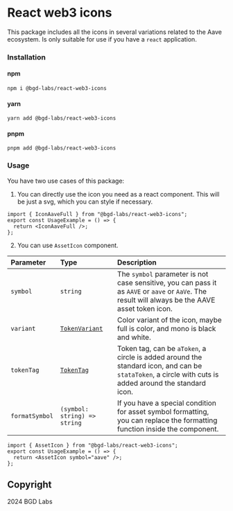 # React web3 icons
This package includes all the icons in several variations related to the Aave ecosystem. Is only suitable for use if you have a `react` application.

### Installation
#### npm
<code>npm i @bgd-labs/react-web3-icons</code>
#### yarn
<code>yarn add @bgd-labs/react-web3-icons</code>
#### pnpm
<code>pnpm add @bgd-labs/react-web3-icons</code>

### Usage
You have two use cases of this package:
1) You can directly use the icon you need as a react component. This will be just a svg, which you can style if necessary.
```tsx
import { IconAaveFull } from "@bgd-labs/react-web3-icons";
export const UsageExample = () => {
  return <IconAaveFull />;
};
```
2) You can use `AssetIcon` component.

| Parameter  | Type                             | Description |
|:-----------|:---------------------------------| :------ |
| `symbol`   | `string`                         | The `symbol` parameter is not case sensitive, you can pass it as `AAVE` or `aave` or `AaVe`. The result will always be the AAVE asset token icon.
| `variant`  | [`TokenVariant`](./src/types.ts) | Color variant of the icon, maybe full is color, and mono is black and white.
| `tokenTag` | [`TokenTag`](./src/types.ts)     | Token tag, can be `aToken`, a circle is added around the standard icon, and can be `stataToken`, a circle with cuts is added around the standard icon.
| `formatSymbol`   | `(symbol: string) => string`     | If you have a special condition for asset symbol formatting, you can replace the formatting function inside the component.

```tsx
import { AssetIcon } from "@bgd-labs/react-web3-icons";
export const UsageExample = () => {
  return <AssetIcon symbol="aave" />;
};
```

## Copyright
2024 BGD Labs